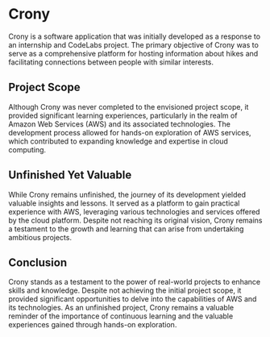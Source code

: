 # Crony

Crony is a software application that was initially developed as a response to an internship and CodeLabs project. The primary objective of Crony was to serve as a comprehensive platform for hosting information about hikes and facilitating connections between people with similar interests. 

## Project Scope

Although Crony was never completed to the envisioned project scope, it provided significant learning experiences, particularly in the realm of Amazon Web Services (AWS) and its associated technologies. The development process allowed for hands-on exploration of AWS services, which contributed to expanding knowledge and expertise in cloud computing.

## Unfinished Yet Valuable

While Crony remains unfinished, the journey of its development yielded valuable insights and lessons. It served as a platform to gain practical experience with AWS, leveraging various technologies and services offered by the cloud platform. Despite not reaching its original vision, Crony remains a testament to the growth and learning that can arise from undertaking ambitious projects.

## Conclusion

Crony stands as a testament to the power of real-world projects to enhance skills and knowledge. Despite not achieving the initial project scope, it provided significant opportunities to delve into the capabilities of AWS and its technologies. As an unfinished project, Crony remains a valuable reminder of the importance of continuous learning and the valuable experiences gained through hands-on exploration.

